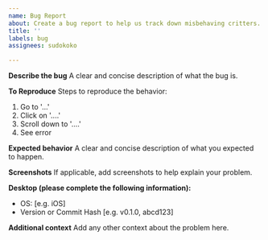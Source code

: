 ```yaml
---
name: Bug Report
about: Create a bug report to help us track down misbehaving critters.
title: ''
labels: bug
assignees: sudokoko

---
```


**Describe the bug**
A clear and concise description of what the bug is.

**To Reproduce**
Steps to reproduce the behavior:
1. Go to '...'
2. Click on '....'
3. Scroll down to '....'
4. See error

**Expected behavior**
A clear and concise description of what you expected to happen.

**Screenshots**
If applicable, add screenshots to help explain your problem.

**Desktop (please complete the following information):**
 - OS: [e.g. iOS]
 - Version or Commit Hash [e.g. v0.1.0, abcd123]

**Additional context**
Add any other context about the problem here.
